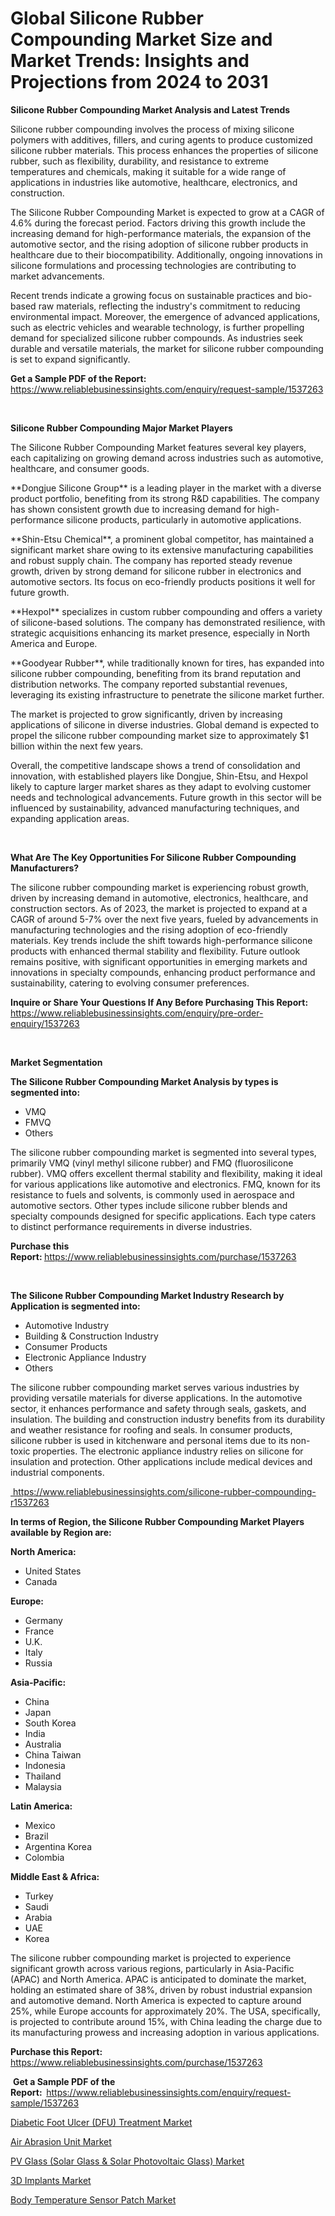 <p><h1>Global Silicone Rubber Compounding Market Size and Market Trends: Insights and Projections from 2024 to 2031</h1></p><p><strong>Silicone Rubber Compounding Market Analysis and Latest Trends</strong></p>
<p><p>Silicone rubber compounding involves the process of mixing silicone polymers with additives, fillers, and curing agents to produce customized silicone rubber materials. This process enhances the properties of silicone rubber, such as flexibility, durability, and resistance to extreme temperatures and chemicals, making it suitable for a wide range of applications in industries like automotive, healthcare, electronics, and construction.</p><p>The Silicone Rubber Compounding Market is expected to grow at a CAGR of 4.6% during the forecast period. Factors driving this growth include the increasing demand for high-performance materials, the expansion of the automotive sector, and the rising adoption of silicone rubber products in healthcare due to their biocompatibility. Additionally, ongoing innovations in silicone formulations and processing technologies are contributing to market advancements. </p><p>Recent trends indicate a growing focus on sustainable practices and bio-based raw materials, reflecting the industry's commitment to reducing environmental impact. Moreover, the emergence of advanced applications, such as electric vehicles and wearable technology, is further propelling demand for specialized silicone rubber compounds. As industries seek durable and versatile materials, the market for silicone rubber compounding is set to expand significantly.</p></p>
<p><strong>Get a Sample PDF of the Report:&nbsp;</strong> <a href="https://www.reliablebusinessinsights.com/enquiry/request-sample/1537263?utm_campaign=112&utm_medium=2&utm_source=Github&utm_content=ia&utm_term=05112024&utm_id=silicone-rubber-compounding">https://www.reliablebusinessinsights.com/enquiry/request-sample/1537263</a></p>
<p>&nbsp;</p>
<p><strong>Silicone Rubber Compounding Major Market Players</strong></p>
<p><p>The Silicone Rubber Compounding Market features several key players, each capitalizing on growing demand across industries such as automotive, healthcare, and consumer goods.</p><p>**Dongjue Silicone Group** is a leading player in the market with a diverse product portfolio, benefiting from its strong R&D capabilities. The company has shown consistent growth due to increasing demand for high-performance silicone products, particularly in automotive applications. </p><p>**Shin-Etsu Chemical**, a prominent global competitor, has maintained a significant market share owing to its extensive manufacturing capabilities and robust supply chain. The company has reported steady revenue growth, driven by strong demand for silicone rubber in electronics and automotive sectors. Its focus on eco-friendly products positions it well for future growth.</p><p>**Hexpol** specializes in custom rubber compounding and offers a variety of silicone-based solutions. The company has demonstrated resilience, with strategic acquisitions enhancing its market presence, especially in North America and Europe.</p><p>**Goodyear Rubber**, while traditionally known for tires, has expanded into silicone rubber compounding, benefiting from its brand reputation and distribution networks. The company reported substantial revenues, leveraging its existing infrastructure to penetrate the silicone market further.</p><p>The market is projected to grow significantly, driven by increasing applications of silicone in diverse industries. Global demand is expected to propel the silicone rubber compounding market size to approximately $1 billion within the next few years. </p><p>Overall, the competitive landscape shows a trend of consolidation and innovation, with established players like Dongjue, Shin-Etsu, and Hexpol likely to capture larger market shares as they adapt to evolving customer needs and technological advancements. Future growth in this sector will be influenced by sustainability, advanced manufacturing techniques, and expanding application areas.</p></p>
<p>&nbsp;</p>
<p><strong>What Are The Key Opportunities For Silicone Rubber Compounding Manufacturers?</strong></p>
<p><p>The silicone rubber compounding market is experiencing robust growth, driven by increasing demand in automotive, electronics, healthcare, and construction sectors. As of 2023, the market is projected to expand at a CAGR of around 5-7% over the next five years, fueled by advancements in manufacturing technologies and the rising adoption of eco-friendly materials. Key trends include the shift towards high-performance silicone products with enhanced thermal stability and flexibility. Future outlook remains positive, with significant opportunities in emerging markets and innovations in specialty compounds, enhancing product performance and sustainability, catering to evolving consumer preferences.</p></p>
<p><strong>Inquire or Share Your Questions If Any Before Purchasing This Report:</strong> <a href="https://www.reliablebusinessinsights.com/enquiry/pre-order-enquiry/1537263?utm_campaign=112&utm_medium=2&utm_source=Github&utm_content=ia&utm_term=05112024&utm_id=silicone-rubber-compounding">https://www.reliablebusinessinsights.com/enquiry/pre-order-enquiry/1537263</a></p>
<p>&nbsp;</p>
<p><strong>Market Segmentation</strong></p>
<p><strong>The Silicone Rubber Compounding Market Analysis by types is segmented into:</strong></p>
<p><ul><li>VMQ</li><li>FMVQ</li><li>Others</li></ul></p>
<p><p>The silicone rubber compounding market is segmented into several types, primarily VMQ (vinyl methyl silicone rubber) and FMQ (fluorosilicone rubber). VMQ offers excellent thermal stability and flexibility, making it ideal for various applications like automotive and electronics. FMQ, known for its resistance to fuels and solvents, is commonly used in aerospace and automotive sectors. Other types include silicone rubber blends and specialty compounds designed for specific applications. Each type caters to distinct performance requirements in diverse industries.</p></p>
<p><strong>Purchase this Report:&nbsp;</strong><a href="https://www.reliablebusinessinsights.com/purchase/1537263?utm_campaign=112&utm_medium=2&utm_source=Github&utm_content=ia&utm_term=05112024&utm_id=silicone-rubber-compounding">https://www.reliablebusinessinsights.com/purchase/1537263</a></p>
<p>&nbsp;</p>
<p><strong>The Silicone Rubber Compounding Market Industry Research by Application is segmented into:</strong></p>
<p><ul><li>Automotive Industry</li><li>Building & Construction Industry</li><li>Consumer Products</li><li>Electronic Appliance Industry</li><li>Others</li></ul></p>
<p><p>The silicone rubber compounding market serves various industries by providing versatile materials for diverse applications. In the automotive sector, it enhances performance and safety through seals, gaskets, and insulation. The building and construction industry benefits from its durability and weather resistance for roofing and seals. In consumer products, silicone rubber is used in kitchenware and personal items due to its non-toxic properties. The electronic appliance industry relies on silicone for insulation and protection. Other applications include medical devices and industrial components.</p></p>
<p><a href="https://www.reliablebusinessinsights.com/silicone-rubber-compounding-r1537263?utm_campaign=112&utm_medium=2&utm_source=Github&utm_content=ia&utm_term=05112024&utm_id=silicone-rubber-compounding">&nbsp;https://www.reliablebusinessinsights.com/silicone-rubber-compounding-r1537263</a></p>
<p><strong>In terms of Region, the Silicone Rubber Compounding Market Players available by Region are:</strong></p>
<p>
    <p> <strong> North America: </strong>
        <ul>
            <li>United States</li>
            <li>Canada</li>
        </ul>
        </p> 
    <p> <strong> Europe: </strong>
        <ul>
            <li>Germany</li>
            <li>France</li>
            <li>U.K.</li>
            <li>Italy</li>
            <li>Russia</li>
        </ul>
        </p> 
    <p> <strong> Asia-Pacific: </strong>
        <ul>
            <li>China</li>
            <li>Japan</li>
            <li>South Korea</li>
            <li>India</li>
            <li>Australia</li>
            <li>China Taiwan</li>
            <li>Indonesia</li>
            <li>Thailand</li>
            <li>Malaysia</li>
        </ul>
        </p> 
    <p> <strong> Latin America: </strong>
        <ul>
            <li>Mexico</li>
            <li>Brazil</li>
            <li>Argentina Korea</li>
            <li>Colombia</li>
        </ul>
        </p> 
    <p> <strong> Middle East & Africa: </strong>
        <ul>
            <li>Turkey</li>
            <li>Saudi</li>
            <li>Arabia</li>
            <li>UAE</li>
            <li>Korea</li>
        </ul>
    </p>
    </p>
<p><p>The silicone rubber compounding market is projected to experience significant growth across various regions, particularly in Asia-Pacific (APAC) and North America. APAC is anticipated to dominate the market, holding an estimated share of 38%, driven by robust industrial expansion and automotive demand. North America is expected to capture around 25%, while Europe accounts for approximately 20%. The USA, specifically, is projected to contribute around 15%, with China leading the charge due to its manufacturing prowess and increasing adoption in various applications.</p></p>
<p><strong>Purchase this Report: </strong><a href="https://www.reliablebusinessinsights.com/purchase/1537263?utm_campaign=112&utm_medium=2&utm_source=Github&utm_content=ia&utm_term=05112024&utm_id=silicone-rubber-compounding">https://www.reliablebusinessinsights.com/purchase/1537263</a></p>
<p>&nbsp;<strong>Get a Sample PDF of the Report:&nbsp;&nbsp;</strong><a href="https://www.reliablebusinessinsights.com/enquiry/request-sample/1537263?utm_campaign=112&utm_medium=2&utm_source=Github&utm_content=ia&utm_term=05112024&utm_id=silicone-rubber-compounding">https://www.reliablebusinessinsights.com/enquiry/request-sample/1537263</a></p>
<p><strong></strong></p>
<p><p><a href="https://github.com/c0mxahyman/Market-Research-Report-List-1/blob/main/diabetic-foot-ulcer-dfu-treatment-market.md?utm_campaign=112&utm_medium=2&utm_source=Github&utm_content=ia&utm_term=05112024&utm_id=silicone-rubber-compounding">Diabetic Foot Ulcer (DFU) Treatment Market</a></p><p><a href="https://issuu.com/reportprime-2/docs/air-abrasion-unit-market-size-2030._39bb2ae6888f35?utm_campaign=112&utm_medium=2&utm_source=Github&utm_content=ia&utm_term=05112024&utm_id=silicone-rubber-compounding">Air Abrasion Unit Market</a></p><p><a href="https://github.com/denishaucarn/Market-Research-Report-List-1/blob/main/pv-glass-solar-glass-solar-photovoltaic-glass-market.md?utm_campaign=112&utm_medium=2&utm_source=Github&utm_content=ia&utm_term=05112024&utm_id=silicone-rubber-compounding">PV Glass (Solar Glass & Solar Photovoltaic Glass) Market</a></p><p><a href="https://issuu.com/reportprime-2/docs/3d-implants-market-size-2030.pptx_2e17d634dc459f?utm_campaign=112&utm_medium=2&utm_source=Github&utm_content=ia&utm_term=05112024&utm_id=silicone-rubber-compounding">3D Implants Market</a></p><p><a href="https://issuu.com/reportprime-2/docs/body-temperature-sensor-patch-marke_9873cddf4e8253?utm_campaign=112&utm_medium=2&utm_source=Github&utm_content=ia&utm_term=05112024&utm_id=silicone-rubber-compounding">Body Temperature Sensor Patch Market</a></p></p>
